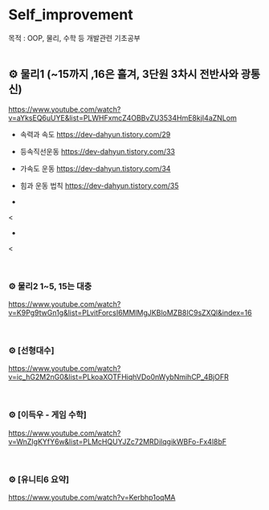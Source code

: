 # Self_improvement 
목적 : OOP, 물리, 수학 등 개발관련 기초공부
<br><br>
 
## ⚙ 물리1 (~15까지 ,16은 흘겨, 3단원 3차시 전반사와 광통신)
<https://www.youtube.com/watch?v=aYksEQ6uUYE&list=PLWHFxmcZ4OBBvZU3534HmE8kjI4aZNLom>

 - 속력과 속도
<https://dev-dahyun.tistory.com/29>

 - 등속직선운동
<https://dev-dahyun.tistory.com/33>

 - 가속도 운동
<https://dev-dahyun.tistory.com/34>

 - 힘과 운동 법칙
<https://dev-dahyun.tistory.com/35>

 -
<

 -
<

<br>

### ⚙ 물리2  1~5, 15는 대충
<https://www.youtube.com/watch?v=K9Pg9twGn1g&list=PLvitForcsI6MMlMgJKBloMZB8IC9sZXQl&index=16>

<br>

### ⚙ [선형대수]
<https://www.youtube.com/watch?v=ic_hG2M2nG0&list=PLkoaXOTFHiqhVDo0nWybNmihCP_4BjOFR>

<br>

### ⚙ [이득우 - 게임 수학] 
<https://www.youtube.com/watch?v=WnZIgKYfY6w&list=PLMcHQUYJZc72MRDilqgikWBFo-Fx4l8bF>

<br>

### ⚙ [유니티6 요약]
<https://www.youtube.com/watch?v=Kerbhp1oqMA﻿>
